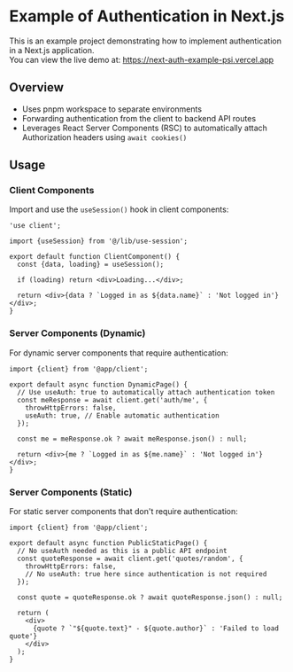 # Example of Authentication in Next.js

This is an example project demonstrating how to implement authentication in a Next.js application.  
You can view the live demo at: https://next-auth-example-psi.vercel.app

## Overview

- Uses pnpm workspace to separate environments
- Forwarding authentication from the client to backend API routes
- Leverages React Server Components (RSC) to automatically attach Authorization headers using `await cookies()`

## Usage

### Client Components

Import and use the `useSession()` hook in client components:

```tsx
'use client';

import {useSession} from '@/lib/use-session';

export default function ClientComponent() {
  const {data, loading} = useSession();

  if (loading) return <div>Loading...</div>;

  return <div>{data ? `Logged in as ${data.name}` : 'Not logged in'}</div>;
}
```

### Server Components (Dynamic)

For dynamic server components that require authentication:

```tsx
import {client} from '@app/client';

export default async function DynamicPage() {
  // Use useAuth: true to automatically attach authentication token
  const meResponse = await client.get('auth/me', {
    throwHttpErrors: false,
    useAuth: true, // Enable automatic authentication
  });

  const me = meResponse.ok ? await meResponse.json() : null;

  return <div>{me ? `Logged in as ${me.name}` : 'Not logged in'}</div>;
}
```

### Server Components (Static)

For static server components that don't require authentication:

```tsx
import {client} from '@app/client';

export default async function PublicStaticPage() {
  // No useAuth needed as this is a public API endpoint
  const quoteResponse = await client.get('quotes/random', {
    throwHttpErrors: false,
    // No useAuth: true here since authentication is not required
  });

  const quote = quoteResponse.ok ? await quoteResponse.json() : null;

  return (
    <div>
      {quote ? `"${quote.text}" - ${quote.author}` : 'Failed to load quote'}
    </div>
  );
}
```
